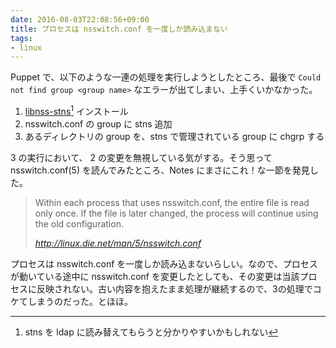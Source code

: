 ```yaml
---
date: 2016-08-03T22:08:56+09:00
title: プロセスは nsswitch.conf を一度しか読み込まない
tags:
- linux
---
```

Puppet で、以下のような一連の処理を実行しようとしたところ、最後で `Could not find group <group name>` なエラーが出てしまい、上手くいかなかった。

1. [libnss-stns](https://github.com/STNS/libnss_stns)[^1] インストール
1. nsswitch.conf の group に stns 追加
1. あるディレクトリの group を、stns で管理されている group に chgrp する

3 の実行において、 2 の変更を無視している気がする。そう思って nsswitch.conf(5) を読んでみたところ、Notes にまさにこれ！な一節を発見した。

> Within each process that uses nsswitch.conf, the entire file is read only once. If the file is later changed, the process will continue using the old configuration.
>
> _http://linux.die.net/man/5/nsswitch.conf_

プロセスは nsswitch.conf を一度しか読み込まないらしい。なので、プロセスが動いている途中に nsswitch.conf を変更したとしても、その変更は当該プロセスに反映されない。古い内容を抱えたまま処理が継続するので、3の処理でコケてしまうのだった。とほほ。

[^1]: stns を ldap に読み替えてもらうと分かりやすいかもしれない
